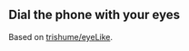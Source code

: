 ## Dial the phone with your eyes

Based on [trishume/eyeLike](https://github.com/trishume/eyeLike).
